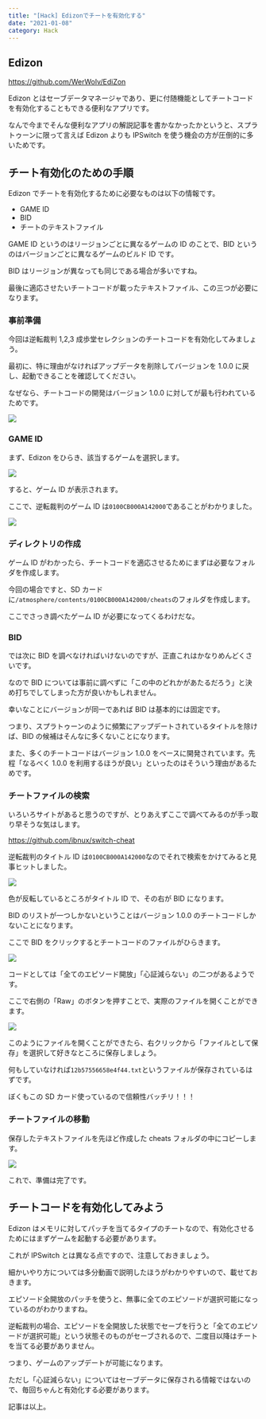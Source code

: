 ```yaml
---
title: "[Hack] Edizonでチートを有効化する"
date: "2021-01-08"
category: Hack
---
```


## Edizon

https://github.com/WerWolv/EdiZon

Edizon とはセーブデータマネージャであり、更に付随機能としてチートコードを有効化することもできる便利なアプリです。

なんで今までそんな便利なアプリの解説記事を書かなかったかというと、スプラトゥーンに限って言えば Edizon よりも IPSwitch を使う機会の方が圧倒的に多いためです。

## チート有効化のための手順

Edizon でチートを有効化するために必要なものは以下の情報です。

- GAME ID
- BID
- チートのテキストファイル

GAME ID というのはリージョンごとに異なるゲームの ID のことで、BID というのはバージョンごとに異なるゲームのビルド ID です。

BID はリージョンが異なっても同じである場合が多いですね。

最後に適応させたいチートコードが載ったテキストファイル、この三つが必要になります。

### 事前準備

今回は逆転裁判 1,2,3 成歩堂セレクションのチートコードを有効化してみましょう。

最初に、特に理由がなければアップデータを削除してバージョンを 1.0.0 に戻し、起動できることを確認してください。

なぜなら、チートコードの開発はバージョン 1.0.0 に対してが最も行われているためです。

![](https://pbs.twimg.com/media/ErJ8M5rVoAA7A0c?format=jpg&name=large)

### GAME ID

まず、Edizon をひらき、該当するゲームを選択します。

![](https://pbs.twimg.com/media/ErJ8LveVQAENDFV?format=jpg&name=large)

すると、ゲーム ID が表示されます。

ここで、逆転裁判のゲーム ID は`0100CB000A142000`であることがわかりました。

![](https://pbs.twimg.com/media/ErJ8Ma1VQAE1AHx?format=jpg&name=large)

### ディレクトリの作成

ゲーム ID がわかったら、チートコードを適応させるためにまずは必要なフォルダを作成します。

今回の場合ですと、SD カードに`/atmosphere/contents/0100CB000A142000/cheats`のフォルダを作成します。

ここでさっき調べたゲーム ID が必要になってくるわけだな。

### BID

では次に BID を調べなければいけないのですが、正直これはかなりめんどくさいです。

なので BID については事前に調べずに「この中のどれかがあたるだろう」と決め打ちでしてしまった方が良いかもしれません。

幸いなことにバージョンが同一であれば BID は基本的には固定です。

つまり、スプラトゥーンのように頻繁にアップデートされているタイトルを除けば、BID の候補はそんなに多くないことになります。

また、多くのチートコードはバージョン 1.0.0 をベースに開発されています。先程「なるべく 1.0.0 を利用するほうが良い」といったのはそういう理由があるためです。

### チートファイルの検索

いろいろサイトがあると思うのですが、とりあえずここで調べてみるのが手っ取り早そうな気はします。

https://github.com/ibnux/switch-cheat

逆転裁判のタイトル ID は`0100CB000A142000`なのでそれで検索をかけてみると見事ヒットしました。

![](https://pbs.twimg.com/media/ErJ-31xUYAE0M6U?format=jpg&name=large)

色が反転しているところがタイトル ID で、その右が BID になります。

BID のリストが一つしかないということはバージョン 1.0.0 のチートコードしかないことになります。

ここで BID をクリックするとチートコードのファイルがひらきます。

![](https://pbs.twimg.com/media/ErJ_BCEU0AAzJJo?format=jpg&name=large)

コードとしては「全てのエピソード開放」「心証減らない」の二つがあるようです。

ここで右側の「Raw」のボタンを押すことで、実際のファイルを開くことができます。

![](https://pbs.twimg.com/media/ErJ_GC4VkAAuVhT?format=png&name=small)

このようにファイルを開くことができたら、右クリックから「ファイルとして保存」を選択して好きなところに保存しましょう。

何もしていなければ`12b57556658e4f44.txt`というファイルが保存されているはずです。

ぼくもこの SD カード使っているので信頼性バッチリ！！！

### チートファイルの移動

保存したテキストファイルを先ほど作成した cheats フォルダの中にコピーします。

![](https://pbs.twimg.com/media/ErKAPKtUYAIKk7z?format=png&name=large)

これで、準備は完了です。

## チートコードを有効化してみよう

Edizon はメモリに対してパッチを当てるタイプのチートなので、有効化させるためにはまずゲームを起動する必要があります。

これが IPSwitch とは異なる点ですので、注意しておきましょう。

細かいやり方については多分動画で説明したほうがわかりやすいので、載せておきます。

エピソード全開放のパッチを使うと、無事に全てのエピソードが選択可能になっているのがわかりますね。

逆転裁判の場合、エピソードを全開放した状態でセーブを行うと「全てのエピソードが選択可能」という状態そのものがセーブされるので、二度目以降はチートを当てる必要がありません。

つまり、ゲームのアップデートが可能になります。

ただし「心証減らない」についてはセーブデータに保存される情報ではないので、毎回ちゃんと有効化する必要があります。

記事は以上。
